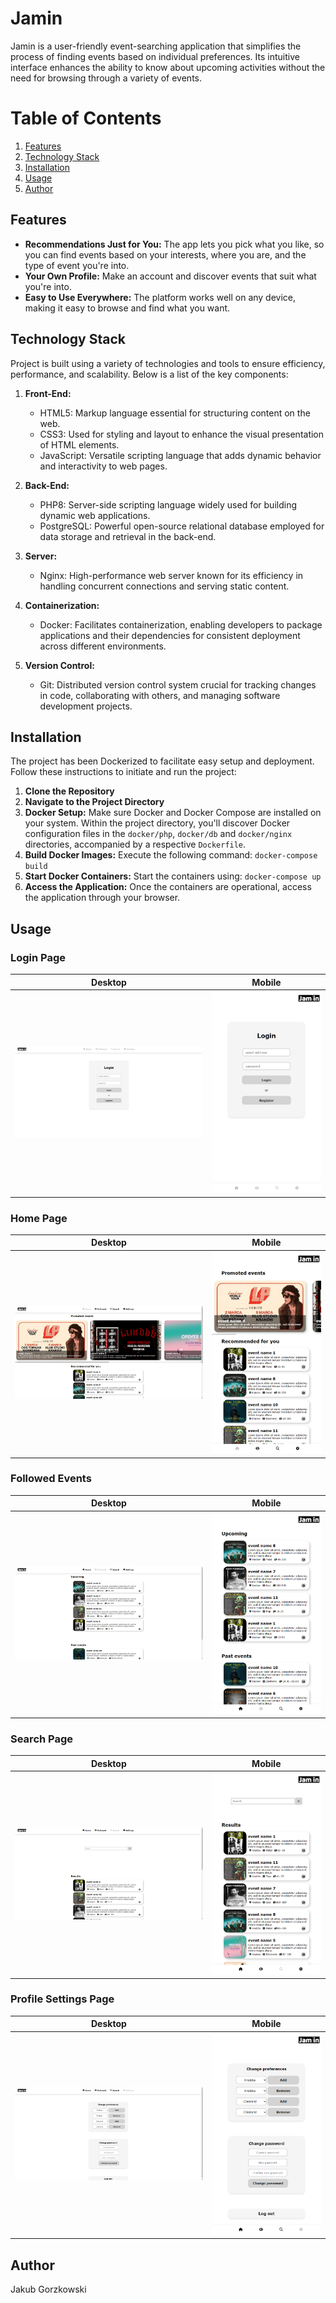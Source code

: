 # Jamin
Jamin is a user-friendly event-searching application that simplifies the process of finding events based on individual preferences. Its intuitive interface enhances the ability to know about upcoming activities without the need for browsing through a variety of events.

# Table of Contents

1. [Features](#features)
2. [Technology Stack](#technology-stack)
3. [Installation](#installation)
4. [Usage](#usage)
5. [Author](#author)

## Features

- **Recommendations Just for You:** The app lets you pick what you like, so you can find events based on your interests, where you are, and the type of event you're into.
- **Your Own Profile:** Make an account and discover events that suit what you're into.
- **Easy to Use Everywhere:** The platform works well on any device, making it easy to browse and find what you want.

## Technology Stack

Project is built using a variety of technologies and tools to ensure efficiency, performance, and scalability. Below is a list of the key components:

1. **Front-End:**
   - HTML5: Markup language essential for structuring content on the web.
   - CSS3: Used for styling and layout to enhance the visual presentation of HTML elements.
   - JavaScript: Versatile scripting language that adds dynamic behavior and interactivity to web pages.

2. **Back-End:**
   - PHP8: Server-side scripting language widely used for building dynamic web applications.
   - PostgreSQL: Powerful open-source relational database employed for data storage and retrieval in the back-end.

3. **Server:**
   - Nginx: High-performance web server known for its efficiency in handling concurrent connections and serving static content.

4. **Containerization:**
   - Docker: Facilitates containerization, enabling developers to package applications and their dependencies for consistent deployment across different environments.
     
5. **Version Control:**
   - Git: Distributed version control system crucial for tracking changes in code, collaborating with others, and managing software development projects.

## Installation

The project has been Dockerized to facilitate easy setup and deployment. Follow these instructions to initiate and run the project:

1. **Clone the Repository**
2. **Navigate to the Project Directory**
3. **Docker Setup:**
Make sure Docker and Docker Compose are installed on your system. Within the project directory, you'll discover Docker configuration files in the `docker/php`, `docker/db` and `docker/nginx` directories, accompanied by a respective `Dockerfile`.
4. **Build Docker Images:**
Execute the following command: `docker-compose build`
5. **Start Docker Containers:**
Start the containers using: `docker-compose up`
6. **Access the Application:**
Once the containers are operational, access the application through your browser.

## Usage

### Login Page
Desktop | Mobile
:-------------------------:|:-------------------------:
![Login Page](sample%20shots/sample_shot_1.png) | ![Mobile Login Page](sample%20shots/sample_shot_1_mobile.png)

### Home Page
Desktop | Mobile
:-------------------------:|:-------------------------:
![Home Page](sample%20shots/sample_shot_2.png) | ![Mobile Home Page](sample%20shots/sample_shot_2_mobile.png)

### Followed Events
Desktop | Mobile
:-------------------------:|:-------------------------:
![Followed Events Page](sample%20shots/sample_shot_3.png) | ![Mobile Followed Events Page](sample%20shots/sample_shot_3_mobile.png)

### Search Page
Desktop | Mobile
:-------------------------:|:-------------------------:
![Search Page](sample%20shots/sample_shot_4.png) | ![Mobile Search Page](sample%20shots/sample_shot_4_mobile.png)

### Profile Settings Page
Desktop | Mobile
:-------------------------:|:-------------------------:
![Profile Settings Page](sample%20shots/sample_shot_5.png) | ![Mobile Profile Settings Page](sample%20shots/sample_shot_5_mobile.png)

## Author
Jakub Gorzkowski
